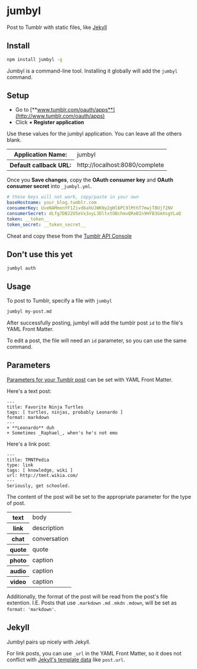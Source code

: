 # jumbyl

Post to Tumblr with static files, like [Jekyll](http://github.com/mojombo/jekyll)

## Install

``` bash
npm install jumbyl -g
```

Jumbyl is a command-line tool. Installing it globally will add the `jumbyl` command.

## Setup

+ Go to [**www.tumblr.com/oauth/apps**](http://www.tumblr.com/oauth/apps)
+ Click **+ Register application**

Use these values for the jumbyl application. You can leave all the others blank.

<table>
  <tr><th>Application Name:</th><td>jumbyl</td></tr>
  <tr><th>Default callback URL:</th><td>http://localhost:8080/complete</td></tr>
</table>

Once you **Save changes**, copy the **OAuth consumer key** and **OAuth consumer secret** into `_jumbyl.yml`.

``` yaml
# these keys will not work, copy/paste in your own
baseHostname: your_blog.tumblr.com
consumerKey: UveNAMmenYF1Zivd6ahUJWKNy2gHl6PC9lMthT7mwjT8Ujf2NV
consumerSecret: dLfg7DB2ZU5eVx3xyL3DltxtOBchmvQReBIn9HYB3GmXsgYLaQ
token: __token__
token_secret: __token_secret__
```

Cheat and copy these from the [Tumblr API Console](https://api.tumblr.com/console/calls/user/info)

## Don't use this yet

``` bash
jumbyl auth
```

## Usage

To post to Tumblr, specify a file with `jumbyl`

``` bash
jumbyl my-post.md
```

After successfully posting, jumbyl will add the tumblr post `id` to the file's YAML Front Matter.

To edit a post, the file will need an `id` parameter, so you can use the same command.

## Parameters

[Parameters for your Tumblr post](http://www.tumblr.com/docs/en/api/v2#posting) can be set with YAML Front Matter.

Here's a text post:

    ---
    title: Favorite Ninja Turtles
    tags: [ turtles, ninjas, probably Leonardo ]
    format: markdown
    ---
    + **Leonardo** duh
    + Sometimes _Raphael_, when's he's not emo

Here's a link post:

    ---
    title: TMNTPedia
    type: link
    tags: [ knowledge, wiki ]
    url: http://tmnt.wikia.com/
    ---
    Seriously, get schooled.

The content of the post will be set to the appropriate parameter for the type of post.

<table>
  <tr><th>text</th><td>body</td></tr>
  <tr><th>link</th><td>description</td></tr>
  <tr><th>chat</th><td>conversation</td></tr>
  <tr><th>quote</th><td>quote</td></tr>
  <tr><th>photo</th><td>caption</td></tr>
  <tr><th>audio</th><td>caption</td></tr>
  <tr><th>video</th><td>caption</td></tr>
</table>

Additionally, the format of the post will be read from the post's file extention. I.E. Posts that use `.markdown` `.md` `.mkdn` `.mdown`, will be set as `format: 'markdown'`.

## Jekyll

Jumbyl pairs up nicely with Jekyll.

For link posts, you can use `_url` in the YAML Front Matter, so it does not conflict with [Jekyll's template data](https://github.com/mojombo/jekyll/wiki/Template-Data) like `post.url`.
